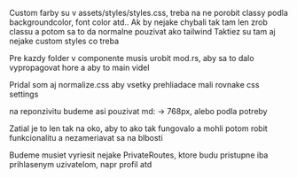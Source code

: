 Custom farby su v assets/styles/styles.css, treba na ne porobit classy podla backgroundcolor, font color atd.. 
Ak by nejake chybali tak tam len zrob classu a potom sa to da normalne pouzivat ako tailwind
Taktiez su tam aj nejake custom styles co treba

Pre kazdy folder v componente musis urobit mod.rs, aby sa to dalo vypropagovat hore a aby to main videl

Pridal som aj normalize.css aby vsetky prehliadace mali rovnake css settings

na reponzivitu budeme asi pouzivat md: -> 768px, alebo podla potreby

Zatial je to len tak na oko, aby to ako tak fungovalo a mohli potom robit funkcionalitu a nezameriavat sa na blbosti

Budeme musiet vyriesit nejake PrivateRoutes, ktore budu pristupne iba prihlasenym uzivatelom, napr profil atd